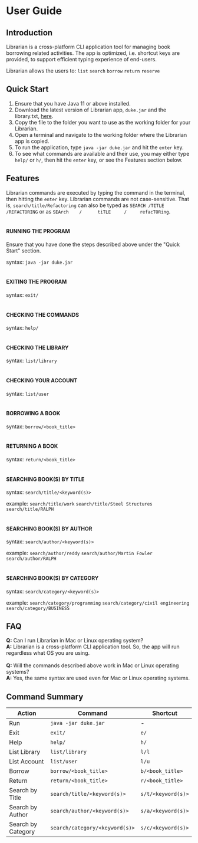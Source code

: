 # User Guide

## Introduction

Librarian is a cross-platform CLI application tool for managing book borrowing related activities. The app is optimized, i.e. shortcut keys are provided, to support efficient typing experience of end-users.

Librarian allows the users to: <code>list</code> <code>search</code> <code>borrow</code> <code>return</code> <code>reserve</code>

## Quick Start

1. Ensure that you have Java 11 or above installed.
2. Download the latest version of Librarian app, `duke.jar` and the library.txt, [here](https://github.com/AY2223S1-TIC4001-F18-1/tp/releases).
3. Copy the file to the folder you want to use as the working folder for your Librarian.
4. Open a terminal and navigate to the working folder where the Librarian app is copied.
5. To run the application, type `java -jar duke.jar` and hit the `enter` key.
6. To see what commands are available and their use, you may either type `help/` or `h/`, then hit the `enter` key, or see the Features section below.

## Features

Librarian commands are executed by typing the command in the terminal, then hitting the `enter` key. Librarian commands are not case-sensitive. That is, `search/title/Refactoring` can also be typed as `SEARCH /TITLE /REFACTORING` or as `SEArch    /      tiTLE     /     refacTORing`.
<br />
<br />

#### RUNNING THE PROGRAM

Ensure that you have done the steps described above under the "Quick Start" section.

syntax: `java -jar duke.jar`
<br />
<br />

#### EXITING THE PROGRAM

syntax: `exit/`
<br />
<br />

#### CHECKING THE COMMANDS

syntax: `help/`
<br />
<br />

#### CHECKING THE LIBRARY

syntax: `list/library`
<br />
<br />

#### CHECKING YOUR ACCOUNT

syntax: `list/user`
<br />
<br />

#### BORROWING A BOOK

syntax: `borrow/<book_title>`
<br />
<br />

#### RETURNING A BOOK

syntax: `return/<book_title>`
<br />
<br />

#### SEARCHING BOOK(S) BY TITLE

syntax: `search/title/<keyword(s)>`

example: `search/title/work` `search/title/Steel Structures` `search/title/RALPH`
<br />
<br />

#### SEARCHING BOOK(S) BY AUTHOR

syntax: `search/author/<keyword(s)>`

example: `search/author/reddy` `search/author/Martin Fowler` `search/author/RALPH`
<br />
<br />

#### SEARCHING BOOK(S) BY CATEGORY

syntax: `search/category/<keyword(s)>`

example: `search/category/programming` `search/category/civil engineering` `search/category/BUSINESS`

## FAQ

**Q:** Can I run Librarian in Mac or Linux operating system? <br />
**A:** Librarian is a cross-platform CLI application tool. So, the app will run regardless what OS you are using.
<br />
<br />
**Q:** Will the commands described above work in Mac or Linux operating systems? <br />
**A:** Yes, the same syntax are used even for Mac or Linux operating systems.

## Command Summary

| Action             | Command                        | Shortcut           |
|--------------------|--------------------------------|--------------------|
| Run                | `java -jar duke.jar`           | -                  |
| Exit               | `exit/`                        | `e/`               |
| Help               | `help/`                        | `h/`               |
| List Library       | `list/library`                 | `l/l`              |
| List Account       | `list/user`                    | `l/u`              |
| Borrow             | `borrow/<book_title>`          | `b/<book_title>`   |
| Return             | `return/<book_title>`          | `r/<book_title>`   |
| Search by Title    | `search/title/<keyword(s)>`    | `s/t/<keyword(s)>` |
| Search by Author   | `search/author/<keyword(s)>`   | `s/a/<keyword(s)>` |
| Search by Category | `search/category/<keyword(s)>` | `s/c/<keyword(s)>` |
